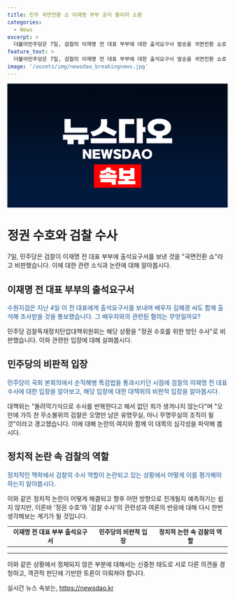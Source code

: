 ```yaml
---
title: 민주 국면전환 쇼 이재명 부부 궁지 몰리자 소환
categories:
  - News
excerpt: >
  더불어민주당은 7일, 검찰의 이재명 전 대표 부부에 대한 출석요구서 발송을 국면전환 쇼로 비판하며, 정권 수호를 위한 수사 중단을 촉구했다. 이에 대한 수원지검의 이 전 대표와 김혜경 씨에 대한 출석요구는 경기도지사 시절의 혐의를 조사하기 위함이다. 더불어민주당의 검찰독재정치탄압대책위원회는 이를 비겁하고 무도한 습성이라 비판하며, 돌려막기식 수사로 진실을 흐리게 할 수 없다고 경고했다.
feature_text: >
  더불어민주당은 7일, 검찰의 이재명 전 대표 부부에 대한 출석요구서 발송을 국면전환 쇼로 비판하며, 정권 수호를 위한 수사 중단을 촉구했다. 이에 대한 수원지검의 이 전 대표와 김혜경 씨에 대한 출석요구는 경기도지사 시절의 혐의를 조사하기 위함이다. 더불어민주당의 검찰독재정치탄압대책위원회는 이를 비겁하고 무도한 습성이라 비판하며, 돌려막기식 수사로 진실을 흐리게 할 수 없다고 경고했다.
image: '/assets/img/newsdao_breakingnews.jpg'
---
```


<p><img src="/assets/img/newsdao_breakingnews.jpg" alt="ontimetimes 속보" /></p>

<h1>정권 수호와 검찰 수사</h1>

<p data-ke-size="size16">7일, 민주당은 검찰이 이재명 전 대표 부부에 출석요구서를 보낸 것을 "국면전환 쇼"라고 비판했습니다. 이에 대한 관련 소식과 논란에 대해 알아봅시다.</p>

<h2>이재명 전 대표 부부의 출석요구서</h2>

<p><span style="color: #1a5490;">수원지검은 지난 4일 이 전 대표에게 출석요구서를 보내며 배우자 김혜경 씨도 함께 출석해 조사받을 것을 통보했습니다. 그 배우자와의 관련된 혐의는 무엇일까요?</span></p>

<p data-ke-size="size16">민주당 검찰독재정치탄압대책위원회는 해당 상황을 "정권 수호를 위한 방탄 수사"로 비판했습니다. 이와 관련한 입장에 대해 살펴봅시다.</p>

<h2>민주당의 비판적 입장</h2>

<p><span style="color: #1a5490;">민주당이 국회 본회의에서 순직해병 특검법을 통과시키던 시점에 검찰의 이재명 전 대표 수사에 대한 입장을 알아보고, 해당 입장에 대한 대책위의 비판적 입장을 알아봅시다.</span></p>

<p data-ke-size="size16">대책위는 "돌려막기식으로 수사를 반복한다고 해서 없던 죄가 생겨나지 않는다"며 "오만에 가득 찬 무소불위의 검찰은 오명만 남은 유명무실, 아니 무명무실의 조직이 될 것"이라고 경고했습니다. 이에 대해 논란의 여지와 함께 이 대목의 심각성을 파악해 봅시다.</p>

<h2>정치적 논란 속 검찰의 역할</h2>

<p><span style="color: #1a5490;">정치적인 맥락에서 검찰의 수사 역할이 논란되고 있는 상황에서 어떻게 이를 평가해야 하는지 알아봅시다.</span></p>

<p data-ke-size="size16">이와 같은 정치적 논란이 어떻게 해결되고 향후 어떤 방향으로 전개될지 예측하기는 쉽지 않지만, 이른바 '정권 수호'와 '검찰 수사'의 관련성과 여론의 반응에 대해 다시 한번 생각해보는 계기가 될 것입니다.</p>

<table>
    <tbody>
        <tr>
            <td style="text-align: center; height: 17px;"><b>이재명 전 대표 부부 출석요구서</b></td>
            <td style="text-align: center; height: 17px;"><b>민주당의 비판적 입장</b></td>
            <td style="text-align: center; height: 17px;"><b>정치적 논란 속 검찰의 역할</b></td>
        </tr>
    </tbody>
</table>

<hr>

<p data-ke-size="size16">이와 같은 상황에서 정체되지 않은 부분에 대해서는 신중한 태도로 서로 다른 의견을 경청하고, 객관적 판단에 기반한 토론이 이뤄져야 합니다.</p>
실시간 뉴스 속보는, <a href="https://newsdao.kr" rel="dofollow">https://newsdao.kr</a>


